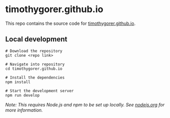 # timothygorer.github.io

This repo contains the source code for [timothygorer.github.io](https://timothygorer.github.io).

## Local development

```shell
# Download the repository
git clone <repo link>

# Navigate into repository
cd timothygorer.github.io

# Install the dependencies
npm install

# Start the development server
npm run develop
```

_Note: This requires Node.js and npm to be set up locally. See [nodejs.org](https://nodejs.org) for more information._
